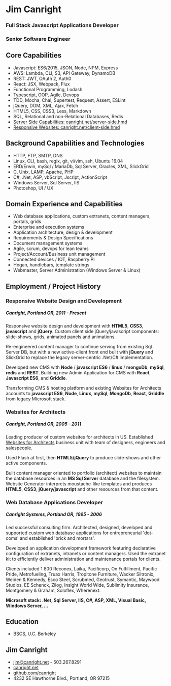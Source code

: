 # Jim Canright

### Full Stack Javascript Applications Developer
### Senior Software Engineer

## Core Capabilities

- Javascript: ES6/2015, JSON, Node, NPM, Express
- AWS: Lambda, CLI, S3, API Gateway, DynamoDB
- REST: JWT, OAuth 2, Auth0
- React: JSX, Webpack, Flux
- Functional Programming, Lodash
- Typescript, OOP, Agile, Devops
- TDD, Mocha, Chai, Supertest, Request, Assert, ESLint
- jQuery, DOM, XML, Ajax, Fetch
- HTML5, CSS, CSS3, Less, Markdown
- SQL, Relational and non-Relational Databases, Redis
- [Server Side Capabilities: canright.net/server-side.hmd](www.canright.net/server-side.hmd)
- [Responsive Websites: canright.net/client-side.hmd](www.canright.net/client-side.hmd)

[//]: # (Swagger / Open API)
[//]: # (Redux, Angular)
[//]: # (Yaml)
[//]: # (MongoDb)

## Background Capabilities and Technologies

- HTTP, FTP, SMTP, DNS
- Linux, CLI, bash, regix, git, vi/vim, ssh, Ubuntu 16.04
- ERD/Erwin, mySql / MariaDb, Sql Server, Oracles, XML, SlickGrid
- C, Unix, LAMP, Apache, PHP
- C#, .Net, ASP, vbScript, Jscript, ActionScript
- Windows Server, Sql Server, IIS
- Photoshop, UI / UX

## Domain Experience and Capabilities

- Web database applications, custom extranets, content managers, portals, grids
- Enterprise and execution systems
- Application architecture, design & development
- Requirements & Design Specifications
- Document management systems
- Agile, scrum, devops for lean teams
- Project/Account/Business unit management
- Connected devices / IOT, Raspberry PI
- Hogan, handlebars, template strings
- Webmaster, Server Administration (Windows Server & Linux)


## Employment / Project History

### Responsive Website Design and Development

##### Canright, Portland OR, 2011 - Present

Responsive website design and development with **HTML5**, **CSS3**, **javascript** and **jQuery**.  Custom client side jQuery/javascript components: slide-shows, grids, animated panels and animations.

Re-engineered content manager to continue serving from existing Sql Server DB, but with a new active-client front end built with **jQuery** and SlickGrid to replace the legacy server-centric .Net/C# implementation.

Developed new CMS with **Node** / **javascript ES6** / **linux** / **mongoDb**, **mySql**, **redis** and **REST**.
Building new Admin Application for CMS with **React**, **Javascript ES6**, and **Griddle**.

Transforming CMS & hosting platform and existing Websites for Architects accounts to **javascript ES6**, **Node**, **Linux**, **mySql**, **MongoDb**, **React**, **Griddle** from legacy Microsoft stack.

### Websites for Architects

##### Canright, Portland OR, 2005 - 2011

Leading producer of custom websites for architects in US.  Established [Websites for Architects](http://canright.com) business unit with team of designers, engineers and salespeople.

Used Flash at first, then **HTML5/jQuery** to produce slide-shows and other active components.

Built content manager oriented to portfolio (architect) websites to maintain the database resources in an **MS Sql Server** database and the filesystem.  Website Generator interprets moustache-like templates and produces **HTML5**, **CSS3**, **jQuery/javascript** and other resources from that content.

### Web Database Applications Developer

##### Canright Systems, Portland OR, 1995 - 2006

Led successful consulting firm.  Architected, designed, developed and supported custom web database applications for entrepreneurial 'dot-coms' and established 'brick and mortars'.

Developed an application development framework featuring declarative configuration of extranets, intranets or content managers.  Used the extranet kit to efficiently deliver administration and maintenance portals for clients.

Clients included 1 800 Reconex, Laika, Pacificorp, On Fulfillment, Pacific Pride, Metrofueling, Truax Harris, Tropitone Furniture, Wacker Siltronix, Weiden & Kennedy, Esco Steel, Scrubmed, Geotrust, Symantic, Maywood Studios, EE Schenck, Zilog, Insight World Wide, Sublimity Insurance, Montgomery & Graham, Soloflex, Wherenext.

**Microsoft stack: .Net, Sql Server, IIS, C#, ASP, XML, Visual Basic, Windows Server, ...**

## Education

- BSCS, U.C. Berkeley

## Jim Canright

- jim@canright.net - 503.267.8291
- [canright.net](http://www.canright.net)
- [github.com/canright](http://github.com/canright)
- 4232 SE Hawthorne Blvd., Portland, OR 97215
